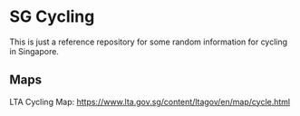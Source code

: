 # SG Cycling

This is just a reference repository for some random information for cycling in Singapore.

## Maps

LTA Cycling Map: https://www.lta.gov.sg/content/ltagov/en/map/cycle.html  
